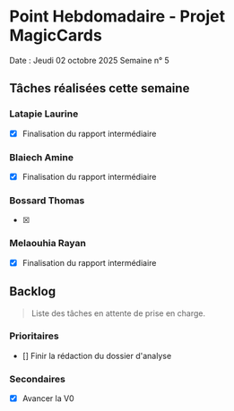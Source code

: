 # Point Hebdomadaire - Projet MagicCards

Date : Jeudi 02 octobre 2025
Semaine n° 5

## Tâches réalisées cette semaine

### Latapie Laurine

- [x] Finalisation du rapport intermédiaire 

###  Blaiech Amine

- [x] Finalisation du rapport intermédiaire 

### Bossard Thomas

- [x] 
  
### Melaouhia Rayan

- [x] Finalisation du rapport intermédiaire 

## Backlog

> Liste des tâches en attente de prise en charge.

### Prioritaires

- [] Finir la rédaction du dossier d'analyse

### Secondaires

- [X] Avancer la V0
